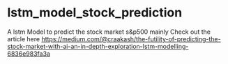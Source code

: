 # lstm_model_stock_prediction
A lstm Model to predict the stock market s&amp;p500 mainly
Check out the article here https://medium.com/@craakash/the-futility-of-predicting-the-stock-market-with-ai-an-in-depth-exploration-lstm-modelling-6836e983fa3a
